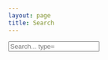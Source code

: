 ```yaml
---
layout: page
title: Search
---
```


<div class="col-lg-12">
                <form class="bs-component">
                    <div class="form-group">
                        <input class="form-control" id="focusedInput" placeholder="Search... type="text">
                    </div>
                </form>	
</div>
                                                                                                        
<ol id="results-container">
<ol>


  <!-- script pointing to search.js -->
  <script src="{{ site.baseurl }}/assets/js/search.js"></script>

  <script>
  var sjs = SimpleJekyllSearch({
    searchInput: document.getElementById('focusedInput'),
    resultsContainer: document.getElementById('results-container'),
    json: '{{ site.baseurl }}/search.json'
  })
  </script>
